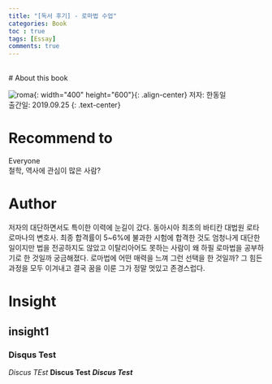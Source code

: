 ```yaml
---
title: "[독서 후기] - 로마법 수업"
categories: Book
toc : true
tags: [Essay]
comments: true
---
```

<br/>
# About this book

![roma](https://user-images.githubusercontent.com/86281619/126059268-576f0cef-2f1a-484b-9740-a3ac4b024224.jpg){: width="400" height="600"}{: .align-center}
저자: 한동일<br/>출간일: 2019.09.25
{: .text-center}<br/>

# Recommend to<br/>

Everyone<br/>철학, 역사에 관심이 많은 사람?

# Author<br/>

저자의 대단하면서도 특이한 이력에 눈길이 갔다. 동아시아 최초의 바티칸 대법원 로타 로마나의 변호사. 최종 합격률이 5~6%에 불과한 시험에 합격한 것도 엄청나게 대단한 일이지만 법을 전공하지도 않았고 이탈리아어도 못하는 사람이 왜 하필 로마법을 공부하기로 한 것일까 궁금해졌다. 로마법에 어떤 매력을 느껴 그런 선택을 한 것일까? 그 힘든 과정을 모두 이겨내고 결국 꿈을 이룬 그가 정말 멋있고 존경스럽다.

# Insight<br/>
## insight1<br/> 

### Disqus Test

*Discus TEst* 
**Discus Test**
***Discus Test***
 